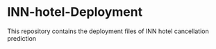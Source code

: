 # INN-hotel-Deployment
This repository contains the deployment files of INN hotel cancellation prediction
